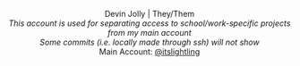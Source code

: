 <p align="center">
  Devin Jolly | They/Them<br>
  <i>This account is used for separating access to school/work-specific projects from my main account<br>
  Some commits (i.e. locally made through ssh) will not show</i><br>
  Main Account: <a href=https://github.com/itslightling>@itslightling</a><br>
</p>
